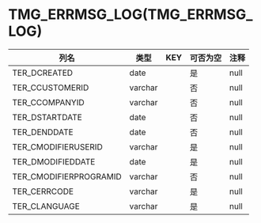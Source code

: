# TMG_ERRMSG_LOG(TMG_ERRMSG_LOG)
| 列名   | 类型   | KEY  | 可否为空 | 注释   |
| ---- | ---- | ---- | ---- | ---- |
|TER_DCREATED|date||是|null|
|TER_CCUSTOMERID|varchar||否|null|
|TER_CCOMPANYID|varchar||否|null|
|TER_DSTARTDATE|date||否|null|
|TER_DENDDATE|date||否|null|
|TER_CMODIFIERUSERID|varchar||是|null|
|TER_DMODIFIEDDATE|date||是|null|
|TER_CMODIFIERPROGRAMID|varchar||否|null|
|TER_CERRCODE|varchar||是|null|
|TER_CLANGUAGE|varchar||是|null|
